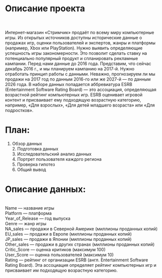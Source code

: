 # Описание проекта
<br>
<br>Интернет-магазин «Стримчик» продаёт по всему миру компьютерные игры. Из открытых источников доступны исторические данные о продажах игр, оценки пользователей и экспертов, жанры и платформы (например, Xbox или PlayStation). Нужно выявить определяющие успешность игры закономерности. Это позволит сделать ставку на потенциально популярный продукт и спланировать рекламные кампании. Перед нами данные до 2016 года. Представим, что сейчас декабрь 2016 г., и мы планируем кампанию на 2017-й. Нужно отработать принцип работы с данными. Неважно, прогнозируем ли мы продажи на 2017 год по данным 2016-го или же 2027-й — по данным 2026 года. В наборе данных попадается аббревиатура ESRB (Entertainment Software Rating Board) — это ассоциация, определяющая возрастной рейтинг компьютерных игр. ESRB оценивает игровой контент и присваивает ему подходящую возрастную категорию, например, «Для взрослых», «Для детей младшего возраста» или «Для подростков».

# План:
1. Обзор данных
<br>2. Подготовка данных
<br>3. Исследовательский анализ данных
<br>4. Портрет пользователя каждого региона
<br>5. Проверка гипотез
<br>6. Общий вывод

# Описание данных:
<br> Name — название игры
<br> Platform — платформа
<br> Year_of_Release — год выпуска
<br> Genre — жанр игры
<br> NA_sales — продажи в Северной Америке (миллионы проданных копий)
<br> EU_sales — продажи в Европе (миллионы проданных копий)
<br> JP_sales — продажи в Японии (миллионы проданных копий)
<br> Other_sales — продажи в других странах (миллионы проданных копий)
<br> Critic_Score — оценка критиков (максимум 100)
<br> User_Score — оценка пользователей (максимум 10)
<br> Rating — рейтинг от организации ESRB (англ. Entertainment Software Rating Board). Эта ассоциация определяет рейтинг компьютерных игр и присваивает им подходящую возрастную категорию.
